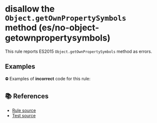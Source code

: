 # disallow the `Object.getOwnPropertySymbols` method (es/no-object-getownpropertysymbols)

This rule reports ES2015 `Object.getOwnPropertySymbols` method as errors.

## Examples

⛔ Examples of **incorrect** code for this rule:

<eslint-playground type="bad" code="/*eslint es/no-object-getownpropertysymbols: error */
const symbols = Object.getOwnPropertySymbols(obj)
" />

## 📚 References

- [Rule source](https://github.com/mysticatea/eslint-plugin-es/blob/v2.0.0/lib/rules/no-object-getownpropertysymbols.js)
- [Test source](https://github.com/mysticatea/eslint-plugin-es/blob/v2.0.0/tests/lib/rules/no-object-getownpropertysymbols.js)
